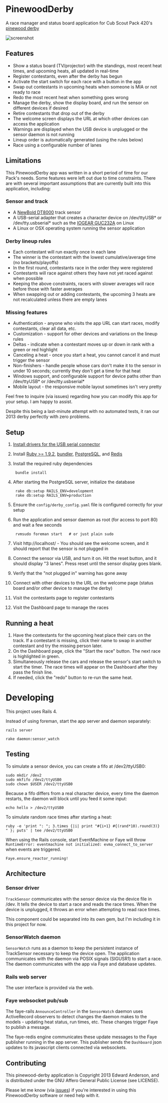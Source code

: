 PinewoodDerby
=============

A race manager and status board application for Cub Scout Pack 420's [pinewood derby](http://en.wikipedia.org/wiki/Pinewood_derby)

![screenshot](http://cl.ly/image/1L3b3g0o0R0F/Screen%20shot%202013-02-03%20at%209.18.25%20PM.png)

Features
--------

* Show a status board (TV/projector) with the standings, most recent heat times, and upcoming heats, all updated in real-time
* Register contestants, even after the derby has begun
* Activate the start switch for each race with a button in the app
* Swap out contestants in upcoming heats when someone is MIA or not ready to race
* Redo the most recent heat when something goes wrong
* Manage the derby, show the display board, and run the sensor on different devices if desired
* Retire contestants that drop out of the derby
* The welcome screen displays the URL at which other devices can access the application
* Warnings are displayed when the USB device is unplugged or the sensor daemon is not running
* Lineup order is automatically generated (using the rules below)
* Race using a configurable number of lanes

Limitations
-----------

This PinewoodDerby app was written in a short period of time for our Pack's needs.
Some features were left out due to time constraints.
There are with several important assumptions that are currently built into this application, including:

### Sensor and track

* A [NewBold DT8000](http://www.pinewood-derby-timer.com/DT8000.html) track sensor
* A USB-serial adapter that creates a character device on /dev/ttyUSB\* or /dev/tty.usbserial\* such as the [IOGEAR GUC232A](http://www.iogear.com/product/GUC232A/) on Linux
* A Linux or OSX operating system running the sensor application

### Derby lineup rules

* Each contestant will run exactly once in each lane
* The winner is the contestant with the lowest cumulative/average time (no brackets/playoffs)
* In the first round, contestants race in the order they were registered
* Contestants will race against others they have not yet raced against when possible
* Keeping the above constraints, racers with slower averages will race before those with faster averages
* When swapping out or adding contestants, the upcoming 3 heats are not recalculated unless there are empty lanes

### Missing features

* Authentication - anyone who visits the app URL can start races, modify contestants, clear all data, etc.
* Customization - support for other devices and variations on the lineup rules
* Deltas - indicate when a contestant moves up or down in rank with a green or red highlight
* Canceling a heat - once you start a heat, you cannot cancel it and must trigger the sensor
* Non-finishers - handle people whose cars don't make it to the sensor in under 10 seconds; currently they don't get a time for that heat
* Windows support, and configurable support for device paths other than /dev/ttyUSB\* or /dev/tty.usbserial\*
* Mobile layout - the responsive mobile layout sometimes isn't very pretty

Feel free to inquire (via issues) regarding how you can modify this app for your setup. I am happy to assist.

Despite this being a last-minute attempt with no automated tests, it ran our 2013 derby perfectly with zero problems.

Setup
-----

1. [Install drivers for the USB serial connector](https://github.com/nilbus/pinewood-derby/wiki/USB-serial-driver-installation)
1. Install [Ruby &gt;= 1.9.2](https://www.ruby-lang.org/en/downloads), [bundler](http://bundler.io), [PostgreSQL](http://www.postgresql.org/), and [Redis](http://redis.io)
1. Install the required ruby dependencies

        bundle install

1. After starting the PostgreSQL server, initialize the database

        rake db:setup RAILS_ENV=development
        rake db:setup RAILS_ENV=production

1. Ensure the `config/derby_config.yaml` file is configured correctly for your setup
1. Run the application and sensor daemon as root (for access to port 80) and wait a few seconds

        rvmsudo foreman start   # or just plain sudo

1. Visit http://localhost/ - You should see the welcome screen, and it should report that the sensor is not plugged in
1. Connect the sensor via USB, and turn it on. Hit the reset button, and it should display "3 lanes". Press reset until the sensor display goes blank.
1. Verify that the "not plugged in" warning has gone away
1. Connect with other devices to the URL on the welcome page (status board and/or other device to manage the derby)
1. Visit the contestants page to register contestants
1. Visit the Dashboard page to manage the races

Running a heat
--------------

1. Have the contestants for the upcoming heat place their cars on the track. If a contestant is missing, click their name to swap in another contestant and try the missing person later.
2. On the Dashboard page, click the "Start the race" button. The next race is highlighted in green.
3. Simultaneously release the cars and release the sensor's start switch to start the timer. The race times will appear on the Dashboard after they pass the finish line.
4. If needed, click the "redo" button to re-run the same heat.

Developing
==========

This project uses Rails 4.

Instead of using foreman, start the app server and daemon separately:

    rails server

    rake daemon:sensor_watch

Testing
-------

To simulate a sensor device, you can create a fifo at /dev2/ttyUSB0:

    sudo mkdir /dev2
    sudo mkfifo /dev2/ttyUSB0
    sudo chown $USER /dev2/ttyUSB0

Because a fifo differs from a real character device, every time the daemon restarts, the daemon will block until you feed it some input:

    echo hello > /dev2/ttyUSB0

To simulate random race times after starting a heat:

    ruby -e 'print ": "; 3.times {|i| print "#{i+1} #{(rand*10).round(3)} " }; puts' | tee /dev2/ttyUSB0

When using the Rails console, start EventMachine or Faye will throw `RuntimeError: eventmachine not initialized: evma_connect_to_server` when events are triggered.

    Faye.ensure_reactor_running!

Architecture
------------

### Sensor driver

`TrackSensor` communicates with the sensor device via the device file in /dev. It tells the device to start a race and reads the race times. When the device is unplugged, it throws an error when attempting to read race times.

This component could be separated into its own gem, but I'm including it in this project for now.

### SensorWatch daemon

`SensorWatch` runs as a daemon to keep the persistent instance of TrackSensor necessary to keep the device open. The application communicates with the daemon via POSIX signals (SIGUSR1) to start a race. The daemon communicates with the app via Faye and database updates.

### Rails web server

The user interface is provided via the web.

### Faye websocket pub/sub

The faye-rails `AnnounceController` in the `SensorWatch` daemon uses ActiveRecord observers to detect changes the daemon makes to the models - updating heat status, run times, etc. These changes trigger Faye to publish a message.

The faye-redis engine communicates these update messages to the Faye publisher running in the app server.
This publisher sends the `Dashboard` json updates to its javascript clients connected via websockets.

Contributing
------------

This pinewood-derby application is Copyright 2013 Edward Anderson,
and is distributed under the GNU Affero General Public License (see LICENSE).

Please let me know (via [issues](https://github.com/nilbus/pinewood-derby/issues)) if you're interested in using this PinewoodDerby software or need help with it.
